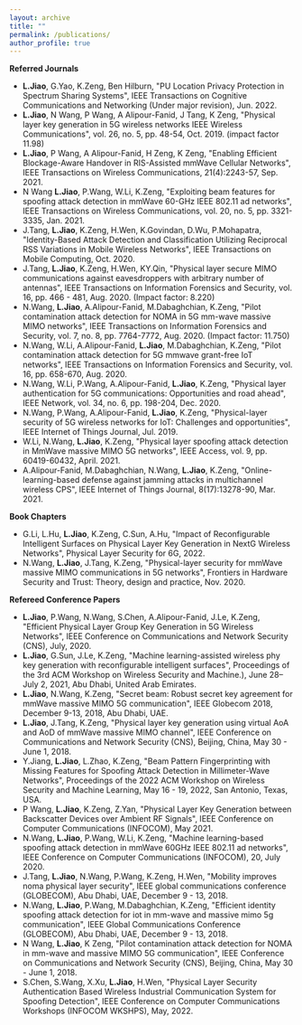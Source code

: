 ```yaml
---
layout: archive
title: ""
permalink: /publications/
author_profile: true
---
```

**Referred Journals**
* **L.Jiao**, G.Yao, K.Zeng, Ben Hilburn, "PU Location Privacy Protection in Spectrum Sharing Systems", IEEE Transactions on Cognitive Communications and Networking (Under major revision), Jun. 2022.
* **L.Jiao**, N Wang, P Wang, A Alipour-Fanid, J Tang, K Zeng, "Physical layer key generation in 5G wireless networks IEEE Wireless Communications", vol. 26, no. 5, pp. 48-54, Oct. 2019. (impact factor 11.98)
* **L.Jiao**, P Wang, A Alipour-Fanid, H Zeng, K Zeng, "Enabling Efficient Blockage-Aware Handover in RIS-Assisted mmWave Cellular Networks", IEEE Transactions on Wireless Communications, 21(4):2243-57, Sep. 2021.
* N Wang **L.Jiao**, P.Wang, W.Li, K.Zeng, "Exploiting beam features for spoofing attack detection in mmWave 60-GHz IEEE 802.11 ad networks", IEEE Transactions on Wireless Communications, vol. 20, no. 5, pp. 3321-3335, Jan. 2021.
* J.Tang, **L.Jiao**, K.Zeng, H.Wen, K.Govindan, D.Wu, P.Mohapatra, "Identity-Based Attack Detection and Classification Utilizing Reciprocal RSS Variations in Mobile Wireless Networks", IEEE Transactions on Mobile Computing, Oct. 2020.
* J.Tang, **L.Jiao**, K.Zeng, H.Wen, KY.Qin, "Physical layer secure MIMO communications against eavesdroppers with arbitrary number of antennas", IEEE Transactions on Information Forensics and Security, vol. 16, pp. 466 - 481, Aug. 2020. (Impact factor: 8.220)
* N.Wang, **L.Jiao**, A.Alipour-Fanid, M.Dabaghchian, K.Zeng, "Pilot contamination attack detection for NOMA in 5G mm-wave massive MIMO networks", IEEE Transactions on Information Forensics and Security, vol. 7, no. 8, pp. 7764-7772, Aug. 2020. (Impact factor: 11.750)
* N.Wang, W.Li, A.Alipour-Fanid, **L.Jiao**, M.Dabaghchian, K.Zeng, "Pilot contamination attack detection for 5G mmwave grant-free IoT networks", IEEE Transactions on Information Forensics and Security, vol. 16, pp. 658-670, Aug. 2020.
* N.Wang, W.Li, P.Wang, A.Alipour-Fanid, **L.Jiao**, K.Zeng, "Physical layer authentication for 5G communications: Opportunities and road ahead", IEEE Network, vol. 34, no. 6, pp. 198-204, Dec. 2020.
* N.Wang, P.Wang, A.Alipour-Fanid, **L.Jiao**, K.Zeng, "Physical-layer security of 5G wireless networks for IoT: Challenges and opportunities", IEEE Internet of Things Journal, Jul. 2019.
* W.Li, N.Wang, **L.Jiao**, K.Zeng, "Physical layer spoofing attack detection in MmWave massive MIMO 5G networks", IEEE Access, vol. 9, pp. 60419-60432, April. 2021.
* A.Alipour-Fanid, M.Dabaghchian, N.Wang, **L.Jiao**, K.Zeng, "Online-learning-based defense against jamming attacks in multichannel wireless CPS", IEEE Internet of Things Journal, 8(17):13278-90, Mar. 2021.

**Book Chapters**
* G.Li, L.Hu, **L.Jiao**, K.Zeng, C.Sun, A.Hu, "Impact of Reconfigurable Intelligent Surfaces on Physical Layer Key Generation in NextG Wireless Networks", Physical Layer Security for 6G, 2022.
* N.Wang, **L.Jiao**, J.Tang, K.Zeng, "Physical-layer security for mmWave massive MIMO communications in 5G networks", Frontiers in Hardware Security and Trust: Theory, design and practice, Nov. 2020.

**Refereed Conference Papers**
* **L.Jiao**, P.Wang, N.Wang, S.Chen, A.Alipour-Fanid, J.Le, K.Zeng, "Efficient Physical Layer Group Key Generation in 5G Wireless Networks", IEEE Conference on Communications and Network Security (CNS), July, 2020.
* **L.Jiao**, G.Sun, J.Le, K.Zeng, "Machine learning-assisted wireless phy key generation with reconfigurable intelligent surfaces", Proceedings of the 3rd ACM Workshop on Wireless Security and Machine.), June 28–July 2, 2021, Abu Dhabi, United Arab Emirates.
* **L.Jiao**, N.Wang, K.Zeng, "Secret beam: Robust secret key agreement for mmWave massive MIMO 5G communication", IEEE Globecom 2018, December 9-13, 2018, Abu Dhabi, UAE.
* **L.Jiao**, J.Tang, K.Zeng, "Physical layer key generation using virtual AoA and AoD of mmWave massive MIMO channel", IEEE Conference on Communications and Network Security (CNS), Beijing, China, May 30 - June 1, 2018.
* Y.Jiang, **L.Jiao**, L.Zhao, K.Zeng, "Beam Pattern Fingerprinting with Missing Features for Spoofing Attack Detection in Millimeter-Wave Networks", Proceedings of the 2022 ACM Workshop on Wireless Security and Machine Learning, May 16 - 19, 2022, San Antonio, Texas, USA.
* P Wang, **L.Jiao**, K.Zeng, Z.Yan, "Physical Layer Key Generation between Backscatter Devices over Ambient RF Signals", IEEE Conference on Computer Communications (INFOCOM), May 2021.
* N.Wang, **L.Jiao**, P.Wang, W.Li, K.Zeng, "Machine learning-based spoofing attack detection in mmWave 60GHz IEEE 802.11 ad networks", IEEE Conference on Computer Communications (INFOCOM), 20, July 2020.
* J.Tang, **L.Jiao**, N.Wang, P.Wang, K.Zeng, H.Wen, "Mobility improves noma physical layer security", IEEE global communications conference (GLOBECOM), Abu Dhabi, UAE, December 9 - 13, 2018.
* N.Wang, **L.Jiao**, P.Wang, M.Dabaghchian, K.Zeng, "Efficient identity spoofing attack detection for iot in mm-wave and massive mimo 5g communication", IEEE Global Communications Conference (GLOBECOM), Abu Dhabi, UAE, December 9 - 13, 2018.
* N Wang, **L.Jiao**, K Zeng, "Pilot contamination attack detection for NOMA in mm-wave and massive MIMO 5G communication", IEEE Conference on Communications and Network Security (CNS), Beijing, China, May 30 - June 1, 2018.
* S.Chen, S.Wang, X.Xu, **L.Jiao**, H.Wen, "Physical Layer Security Authentication Based Wireless Industrial Communication System for Spoofing Detection", IEEE Conference on Computer Communications Workshops (INFOCOM WKSHPS), May, 2022.
